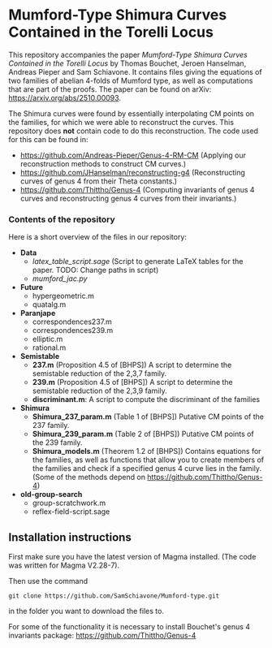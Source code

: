 
# Mumford-Type Shimura Curves Contained in the Torelli Locus
This repository accompanies the paper *Mumford-Type Shimura Curves Contained in the Torelli Locus* by Thomas Bouchet, Jeroen Hanselman, Andreas Pieper and Sam Schiavone.  It contains files giving the equations of two families of abelian 4-folds of Mumford type, as well as computations that are part of the proofs. The paper can be found on arXiv: https://arxiv.org/abs/2510.00093.

The Shimura curves were found by essentially interpolating CM points on the families, for which we were able to reconstruct the curves. This repository does **not** contain code to do this reconstruction. The code used for this can be found in:

 - https://github.com/Andreas-Pieper/Genus-4-RM-CM (Applying our reconstruction methods to construct CM curves.)
 - https://github.com/JHanselman/reconstructing-g4 (Reconstructing curves of genus 4 from their Theta constants.)
 - https://github.com/Thittho/Genus-4 (Computing invariants of genus 4 curves and reconstructing genus 4 curves from their invariants.)


### Contents of the repository

Here is a short overview of the files in our repository:

 - **Data**
	 - *latex_table_script.sage* (Script to generate LaTeX tables for the paper. TODO: Change paths in script)
	 - *mumford_jac.py*
- **Future** 
	- hypergeometric.m
	- quatalg.m
- **Paranjape**
	- correspondences237.m
	- correspondences239.m
	- elliptic.m
	- rational.m
- **Semistable**
   	- **237.m** (Proposition 4.5 of [BHPS]) A script to determine the semistable reduction of the 2,3,7 family.
	- **239.m** (Proposition 4.5 of [BHPS]) A script to determine the semistable reduction of the 2,3,9 family.
	- **discriminant.m**: A script to compute the discriminant of the families
- **Shimura**
	- **Shimura_237_param.m** (Table 1 of [BHPS]) Putative CM points of the 237 family.
	- **Shimura_239_param.m** (Table 2 of [BHPS]) Putative CM points of the 239 family.
	- **Shimura_models.m** (Theorem 1.2 of [BHPS]) Contains equations for the families, as well as functions that allow you to create members of the families and check if a specified genus 4 curve lies in the family. (Some of the methods depend on https://github.com/Thittho/Genus-4)
- **old-group-search**
	- group-scratchwork.m
	- reflex-field-script.sage

## Installation instructions

First make sure you have the latest version of Magma installed. (The code was written for Magma V2.28-7).

Then use the command
```
git clone https://github.com/SamSchiavone/Mumford-type.git
```

in the folder you want to download the files to.

For some of the functionality it is necessary to install Bouchet's genus 4 invariants package: https://github.com/Thittho/Genus-4
